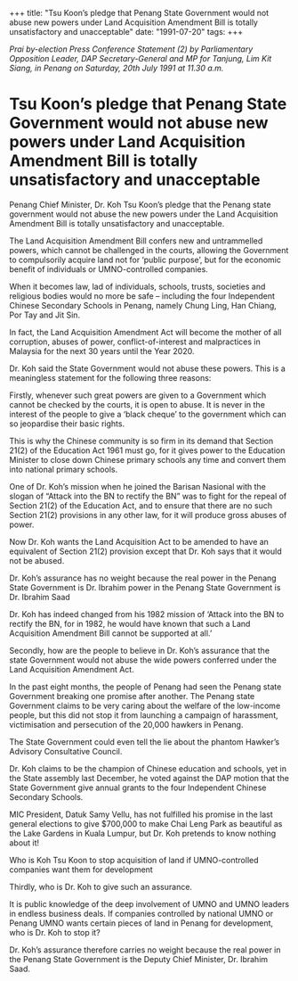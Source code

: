+++ 
title: "Tsu Koon’s pledge that Penang State Government would not abuse new powers under Land Acquisition Amendment Bill is totally unsatisfactory and unacceptable"
date: "1991-07-20"
tags:
+++

_Prai by-election Press Conference Statement (2) by Parliamentary Opposition Leader, DAP Secretary-General and MP for Tanjung, Lim Kit Siang, in Penang on Saturday, 20th July 1991 at 11.30 a.m._

# Tsu Koon’s pledge that Penang State Government would not abuse new powers under Land Acquisition Amendment Bill is totally unsatisfactory and unacceptable

Penang Chief Minister, Dr. Koh Tsu Koon’s pledge that the Penang state government would not abuse the new powers under the Land Acquisition Amendment Bill is totally unsatisfactory and unacceptable.</u>

The Land Acquisition Amendment Bill confers new and untrammelled powers, which cannot be challenged in the courts, allowing the Government to compulsorily acquire land not for ‘public purpose’, but for the economic benefit of individuals or UMNO-controlled companies.

When it becomes law, lad of individuals, schools, trusts, societies and religious bodies would no more be safe – including the four Independent Chinese Secondary Schools in Penang, namely Chung Ling, Han Chiang, Por Tay and Jit Sin.

In fact, the Land Acquisition Amendment Act will become the mother of all corruption, abuses of power, conflict-of-interest and malpractices in Malaysia for the next 30 years until the Year 2020.

Dr. Koh said the State Government would not abuse these powers. This is a meaningless statement for the following three reasons:

Firstly, whenever such great powers are given to a Government which cannot be checked by the courts, it is open to abuse. It is never in the interest of the people to give a ‘black cheque’ to the government which can so jeopardise their basic rights.

This is why the Chinese community is so firm in its demand that Section 21(2) of the Education Act 1961 must go, for it gives power to the Education Minister to close down Chinese primary schools any time and convert them into national primary schools.

One of Dr. Koh’s mission when he joined the Barisan Nasional with the slogan of “Attack into the BN to rectify the BN” was to fight for the repeal of Section 21(2) of the Education Act, and to ensure that there are no such Section 21(2) provisions in any other law, for it will produce gross abuses of power.

Now Dr. Koh wants the Land Acquisition Act to be amended to have an equivalent of Section 21(2) provision except that Dr. Koh says that it would not be abused.

Dr. Koh’s assurance has no weight because the real power in the Penang State Government is Dr. Ibrahim power in the Penang State Government is Dr. Ibrahim Saad

Dr. Koh has indeed changed from his 1982 mission of ‘Attack into the BN to rectify the BN, for in 1982, he would have known that such a Land Acquisition Amendment Bill cannot be supported at all.’

Secondly, how are the people to believe in Dr. Koh’s assurance that the state Government would not abuse the wide powers conferred under the Land Acquisition Amendment Act.

In the past eight months, the people of Penang had seen the Penang state Government breaking one promise after another. The Penang state Government claims to be very caring about the welfare of the low-income people, but this did not stop it from launching a campaign of harassment, victimisation and persecution of the 20,000 hawkers in Penang.

The State Government could even tell the lie about the phantom Hawker’s Advisory Consultative Council.

Dr. Koh claims to be the champion of Chinese education and schools, yet in the State assembly last December, he voted against the DAP motion that the State Government give annual grants to the four Independent Chinese Secondary Schools.

MIC President, Datuk Samy Vellu, has not fulfilled his promise in the last general elections to give $700,000 to make Chai Leng Park as beautiful as the Lake Gardens in Kuala Lumpur, but Dr. Koh pretends to know nothing about it!

Who is Koh Tsu Koon to stop acquisition of land if UMNO-controlled companies want them for development

Thirdly, who is Dr. Koh to give such an assurance.

It is public knowledge of the deep involvement of UMNO and UMNO leaders in endless business deals. If companies controlled by national UMNO or Penang UMNO wants certain pieces of land in Penang for development, who is Dr. Koh to stop it?

Dr. Koh’s assurance therefore carries no weight because the real power in the Penang State Government is the Deputy Chief Minister, Dr. Ibrahim Saad.
 
